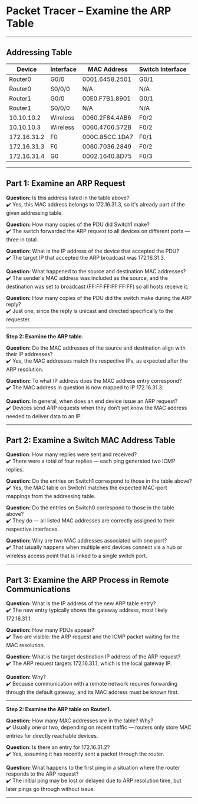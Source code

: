 # Packet Tracer – Examine the ARP Table

---

## Addressing Table

| Device        | Interface | MAC Address      | Switch Interface |
|---------------|-----------|------------------|------------------|
| Router0       | G0/0      | 0001.6458.2501   | G0/1             |
| Router0       | S0/0/0    | N/A              | N/A              |
| Router1       | G0/0      | 00E0.F7B1.8901   | G0/1             |
| Router1       | S0/0/0    | N/A              | N/A              |
| 10.10.10.2    | Wireless  | 0060.2F84.4AB6   | F0/2             |
| 10.10.10.3    | Wireless  | 0060.4706.572B   | F0/2             |
| 172.16.31.2   | F0        | 000C.85CC.1DA7   | F0/1             |
| 172.16.31.3   | F0        | 0060.7036.2849   | F0/2             |
| 172.16.31.4   | G0        | 0002.1640.8D75   | F0/3             |

---

## Part 1: Examine an ARP Request

**Question:** Is this address listed in the table above?  
✔️ Yes, this MAC address belongs to 172.16.31.3, so it's already part of the given addressing table.

**Question:** How many copies of the PDU did Switch1 make?  
✔️ The switch forwarded the ARP request to all devices on different ports — three in total.

**Question:** What is the IP address of the device that accepted the PDU?  
✔️ The target IP that accepted the ARP broadcast was 172.16.31.3.

**Question:** What happened to the source and destination MAC addresses?  
✔️ The sender's MAC address was included as the source, and the destination was set to broadcast (FF:FF:FF:FF:FF:FF) so all hosts receive it.

**Question:** How many copies of the PDU did the switch make during the ARP reply?  
✔️ Just one, since the reply is unicast and directed specifically to the requester.

---

**Step 2: Examine the ARP table.**

**Question:** Do the MAC addresses of the source and destination align with their IP addresses?  
✔️ Yes, the MAC addresses match the respective IPs, as expected after the ARP resolution.

**Question:** To what IP address does the MAC address entry correspond?  
✔️ The MAC address in question is now mapped to IP 172.16.31.3.

**Question:** In general, when does an end device issue an ARP request?  
✔️ Devices send ARP requests when they don’t yet know the MAC address needed to deliver data to an IP.

---

## Part 2: Examine a Switch MAC Address Table

**Question:** How many replies were sent and received?  
✔️ There were a total of four replies — each ping generated two ICMP replies.

**Question:** Do the entries on Switch1 correspond to those in the table above?  
✔️ Yes, the MAC table on Switch1 matches the expected MAC-port mappings from the addressing table.

**Question:** Do the entries on Switch0 correspond to those in the table above?  
✔️ They do — all listed MAC addresses are correctly assigned to their respective interfaces.

**Question:** Why are two MAC addresses associated with one port?  
✔️ That usually happens when multiple end devices connect via a hub or wireless access point that is linked to a single switch port.

---

## Part 3: Examine the ARP Process in Remote Communications

**Question:** What is the IP address of the new ARP table entry?  
✔️ The new entry typically shows the gateway address, most likely 172.16.31.1.

**Question:** How many PDUs appear?  
✔️ Two are visible: the ARP request and the ICMP packet waiting for the MAC resolution.

**Question:** What is the target destination IP address of the ARP request?  
✔️ The ARP request targets 172.16.31.1, which is the local gateway IP.

**Question:** Why?  
✔️ Because communication with a remote network requires forwarding through the default gateway, and its MAC address must be known first.

---

**Step 2: Examine the ARP table on Router1.**

**Question:** How many MAC addresses are in the table? Why?  
✔️ Usually one or two, depending on recent traffic — routers only store MAC entries for directly reachable devices.

**Question:** Is there an entry for 172.16.31.2?  
✔️ Yes, assuming it has recently sent a packet through the router.

**Question:** What happens to the first ping in a situation where the router responds to the ARP request?  
✔️ The initial ping may be lost or delayed due to ARP resolution time, but later pings go through without issue.

---


